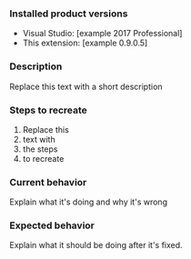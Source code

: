 ### Installed product versions
- Visual Studio: [example 2017 Professional]
- This extension: [example 0.9.0.5]

### Description
Replace this text with a short description

### Steps to recreate
1. Replace this
2. text with 
3. the steps
4. to recreate

### Current behavior
Explain what it's doing and why it's wrong

### Expected behavior
Explain what it should be doing after it's fixed.